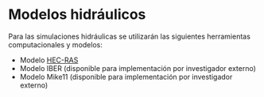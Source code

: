 # Modelos hidráulicos

Para las simulaciones hidráulicas se utilizarán las siguientes herramientas computacionales y modelos:

* Modelo [HEC-RAS](HEC-RAS.md)
* Modelo IBER (disponible para implementación por investigador externo)
* Modelo Mike11 (disponible para implementación por investigador externo)
